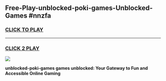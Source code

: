 
## Free-Play-unblocked-poki-games-Unblocked-Games #nnzfa
<h3>
<a href="https://news.freeplayer.one?title=unblocked-poki-games&ref=8M">CLICK TO PLAY</a></h3>
<hr>

<h3>
<a href="https://news.freeplayer.one?title=unblocked-poki-games&ref=8M">CLICK 2 PLAY</a>
  
</h3>

<a href="https://news.freeplayer.one?title=unblocked-poki-games&ref=8M"><img src="https://clearcache.store/games.png"></a>


**unblocked-poki-games games unblocked: Your Gateway to Fun and Accessible Online Gaming**
